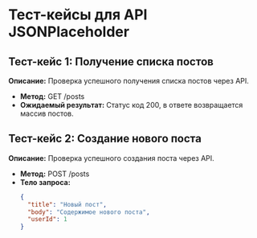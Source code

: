 # Тест-кейсы для API JSONPlaceholder

## Тест-кейс 1: Получение списка постов
**Описание:** Проверка успешного получения списка постов через API.
- **Метод:** GET /posts
- **Ожидаемый результат:** Статус код 200, в ответе возвращается массив постов.

## Тест-кейс 2: Создание нового поста
**Описание:** Проверка успешного создания поста через API.
- **Метод:** POST /posts
- **Тело запроса:**
  ```json
  {
    "title": "Новый пост",
    "body": "Содержимое нового поста",
    "userId": 1
  }
